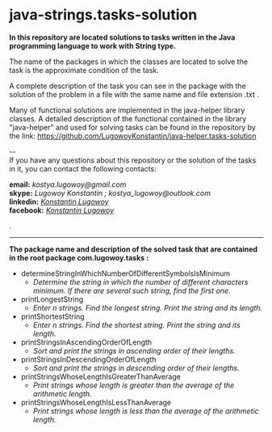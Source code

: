 # java-strings.tasks-solution
**In this repository are located solutions to tasks written in the Java programming language to work with String type.**

The name of the packages in which the classes are located to solve the task is the approximate condition of the task.  

A complete description of the task you can see in the package with the solution of the problem in a file with the same name and file extension .txt  .  

Many of functional solutions are implemented in the java-helper library classes. 
A detailed description of the functional contained in the library "java-helper" and used for solving tasks can be found 
in the repository by the link: https://github.com/LugowoyKonstantin/java-helper.tasks-solution

 --  
If you have any questions about this repository or the solution of the tasks in it, you can contact the following contacts:

**email:** _kostya.lugowoy@gmail.com_  
**skype:** _Lugowoy Konstantin ; kostya_lugowoy@outlook.com_  
**linkedin:** _[Konstantin Lugowoy](https://www.linkedin.com/in/lugowoy-konstantin/)_  
**facebook:** _[Konstantin Lugowoy](https://www.facebook.com/lugowoy.konstantin)_  

.  

---

**The package name and description of the solved task that are contained in the root package com.lugowoy.tasks :**  

* determineStringInWhichNumberOfDifferentSymbolsIsMinimum  
    * _Determine the string in which the number of different characters minimum.
       If there are several such string, find the first one._  
* printLongestString
    * _Enter n strings. Find the longest string. Print the string and its length._
* printShortestString
    * _Enter n strings. Find the shortest string. Print the string and its length._
* printStringsInAscendingOrderOfLength  
    * _Sort and print the strings in ascending order of their lengths._  
* printStringsInDescendingOrderOfLength  
    * _Sort and print the strings in descending order of their lengths._  
* printStringsWhoseLengthIsGreaterThanAverage  
    * _Print strings whose length is greater than the average of the arithmetic length._  
* printStringsWhoseLengthIsLessThanAverage  
    * _Print strings whose length is less than the average of the arithmetic length._  